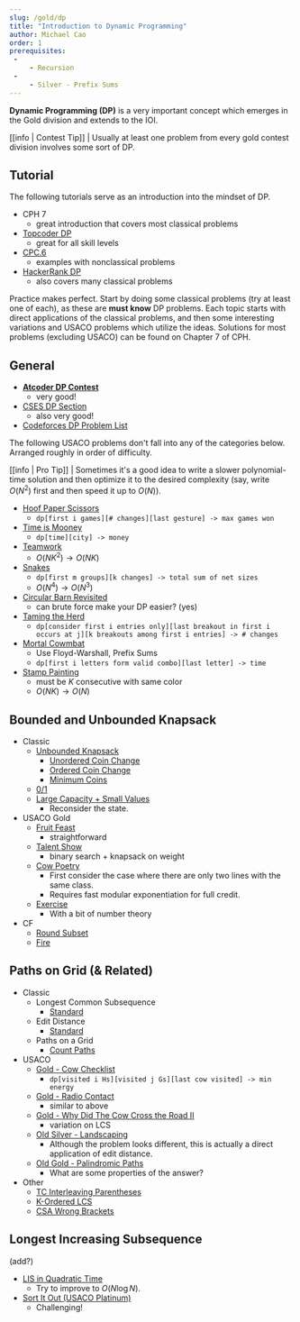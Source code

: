```yaml
---
slug: /gold/dp
title: "Introduction to Dynamic Programming"
author: Michael Cao
order: 1
prerequisites: 
 - 
     - Recursion
 - 
     - Silver - Prefix Sums
---
```


**Dynamic Programming (DP)** is a very important concept which emerges in the Gold division and extends to the IOI.

<!-- END DESCRIPTION -->

[[info | Contest Tip]]
| Usually at least one problem from every gold contest division involves some sort of DP.

## Tutorial

The following tutorials serve as an introduction into the mindset of DP.

 - CPH 7 
   - great introduction that covers most classical problems
 - [Topcoder DP](https://www.topcoder.com/community/competitive-programming/tutorials/dynamic-programming-from-novice-to-advanced/)
   - great for all skill levels
 - [CPC.6](https://github.com/SuprDewd/T-414-AFLV/tree/master/06_dynamic_programming)
   - examples with nonclassical problems
 - [HackerRank DP](https://www.hackerrank.com/topics/dynamic-programming)
   - also covers many classical problems

Practice makes perfect. Start by doing some classical problems (try at least one of each), as these are **must know** DP problems. Each topic starts with direct applications of the classical problems, and then some interesting variations and USACO problems which utilize the ideas. Solutions for most problems (excluding USACO) can be found on Chapter 7 of CPH.

## General

 * [**Atcoder DP Contest**](https://atcoder.jp/contests/dp/tasks)
   * very good!
 * [CSES DP Section](https://cses.fi/problemset/list/)
   * also very good!
 * [Codeforces DP Problem List](http://codeforces.com/blog/entry/325)

The following USACO problems don't fall into any of the categories below. Arranged roughly in order of difficulty. 

[[info | Pro Tip]]
| Sometimes it's a good idea to write a slower polynomial-time solution and then optimize it to the desired complexity (say, write $O(N^2)$ first and then speed it up to $O(N)$).

 * [Hoof Paper Scissors](http://www.usaco.org/index.php?page=viewproblem2&cpid=694)
   * `dp[first i games][# changes][last gesture] -> max games won`
 * [Time is Mooney](http://www.usaco.org/index.php?page=viewproblem2&cpid=993)
   * `dp[time][city] -> money`
 * [Teamwork](http://usaco.org/index.php?page=viewproblem2&cpid=863)
   * $O(NK^2)\to O(NK)$
 * [Snakes](http://www.usaco.org/index.php?page=viewproblem2&cpid=945)
   * `dp[first m groups][k changes] -> total sum of net sizes`
   * $O(N^4)\to O(N^3)$
 * [Circular Barn Revisited](http://www.usaco.org/index.php?page=viewproblem2&cpid=622)
   * can brute force make your DP easier? (yes)
 * [Taming the Herd](http://www.usaco.org/index.php?page=viewproblem2&cpid=815)
   * `dp[consider first i entries only][last breakout in first i occurs at j][k breakouts among first i entries] -> # changes`
 * [Mortal Cowmbat](http://usaco.org/index.php?page=viewproblem2&cpid=971)
   * Use Floyd-Warshall, Prefix Sums
   * `dp[first i letters form valid combo][last letter] -> time`
 * [Stamp Painting](http://www.usaco.org/index.php?page=viewproblem2&cpid=791)
   * must be $K$ consecutive with same color
   * $O(NK)\to O(N)$

## Bounded and Unbounded Knapsack

 * Classic
   * [Unbounded Knapsack](https://www.hackerrank.com/challenges/unbounded-knapsack/problem)
     * [Unordered Coin Change](https://cses.fi/problemset/task/1635)
     * [Ordered Coin Change](https://cses.fi/problemset/task/1636)
     * [Minimum Coins](https://cses.fi/problemset/task/1634)
   * [0/1](https://www.hackerrank.com/contests/srin-aadc03/challenges/classic-01-knapsack/problem)
   * [Large Capacity + Small Values](https://atcoder.jp/contests/dp/tasks/dp_e)
      * Reconsider the state.
 * USACO Gold
   * [Fruit Feast](http://www.usaco.org/index.php?page=viewproblem2&cpid=574)
     * straightforward
   * [Talent Show](http://www.usaco.org/index.php?page=viewproblem2&cpid=839)
     * binary search + knapsack on weight
   * [Cow Poetry](http://usaco.org/index.php?page=viewproblem2&cpid=897)
     * First consider the case where there are only two lines with the same class.
     * Requires fast modular exponentiation for full credit.
   * [Exercise](http://www.usaco.org/index.php?page=viewproblem2&cpid=1043)
     * With a bit of number theory
 * CF
   * [Round Subset](http://codeforces.com/contest/837/problem/D) [](59)
   * [Fire](http://codeforces.com/contest/864/problem/E) [](59)

## Paths on Grid (& Related)

 * Classic
   * Longest Common Subsequence
     * [Standard](https://leetcode.com/problems/longest-common-subsequence/)
   * Edit Distance
     * [Standard](https://www.hackerrank.com/contests/cse-830-homework-3/challenges/edit-distance)
   * Paths on a Grid
     * [Count Paths](https://atcoder.jp/contests/dp/tasks/dp_h)
 * USACO
   * [Gold - Cow Checklist](http://www.usaco.org/index.php?page=viewproblem2&cpid=670)
     * `dp[visited i Hs][visited j Gs][last cow visited] -> min energy`
   * [Gold - Radio Contact](http://www.usaco.org/index.php?page=viewproblem2&cpid=598)
     * similar to above
   * [Gold - Why Did The Cow Cross the Road II](http://www.usaco.org/index.php?page=viewproblem2&cpid=718)
     * variation on LCS
   * [Old Silver - Landscaping](http://www.usaco.org/index.php?page=viewproblem2&cpid=126)
     * Although the problem looks different, this is actually a direct application of edit distance.
   * [Old Gold - Palindromic Paths](http://www.usaco.org/index.php?page=viewproblem2&cpid=553)
     * What are some properties of the answer?
 * Other
   * [TC Interleaving Parentheses](https://community.topcoder.com/stat?c=problem_statement&pm=14635&rd=16933)
   * [K-Ordered LCS](https://www.hackerearth.com/problem/algorithm/mancunian-and-k-ordered-lcs-e6a4b8c6/)
   * [CSA Wrong Brackets](https://csacademy.com/contest/round-51/task/wrong-brackets/) [](69)

## Longest Increasing Subsequence

(add?)

 * [LIS in Quadratic Time](https://leetcode.com/problems/longest-increasing-subsequence/)
    * Try to improve to $O(N\log N)$. 
 * [Sort It Out (USACO Platinum)](http://www.usaco.org/index.php?page=viewproblem2&cpid=865)
    * Challenging!
